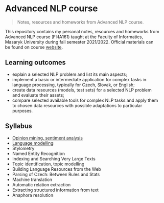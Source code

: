 # Advanced NLP course

> Notes, resources and homeworks from Advanced NLP course.

This repository contains my personal notes, resources and homeworks from Advanced NLP course (FI:IA161) taught at the Faculty of Informatics, Masaryk University during fall semester 2021/2022. Official materials can be found on course [website](https://nlp.fi.muni.cz/en/AdvancedNlpCourse).

## Learning outcomes

 - explain a selected NLP problem and list its main aspects;
 - implement a basic or intermediate application for complex tasks in language processing, typically for Czech, Slovak, or English;
 - create data resources (models, test sets) for a selected NLP problem and evaluate their assets;
 - compare selected available tools for complex NLP tasks and apply them to chosen data resources with possible adaptations to particular purposes.

## Syllabus

 - [Opinion mining, sentiment analysis](https://github.com/katarinagresova/ia161/tree/main/Opinion_mining_Sentiment_analysis) 
 - [Language modelling](https://github.com/katarinagresova/ia161/tree/main/Language_modeling)
 - Stylometry
 - Named Entity Recognition
 - Indexing and Searching Very Large Texts
 - Topic identification, topic modelling
 - Building Language Resources from the Web
 - Parsing of Czech: Between Rules and Stats
 - Machine translation
 - Automatic relation extraction
 - Extracting structured information from text
 - Anaphora resolution
